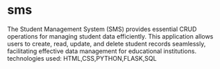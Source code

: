# sms
The Student Management System (SMS) provides essential CRUD operations for managing student data efficiently. This application allows users to create, read, update, and delete student records seamlessly, facilitating effective data management for educational institutions.
technologies used: HTML,CSS,PYTHON,FLASK,SQL
